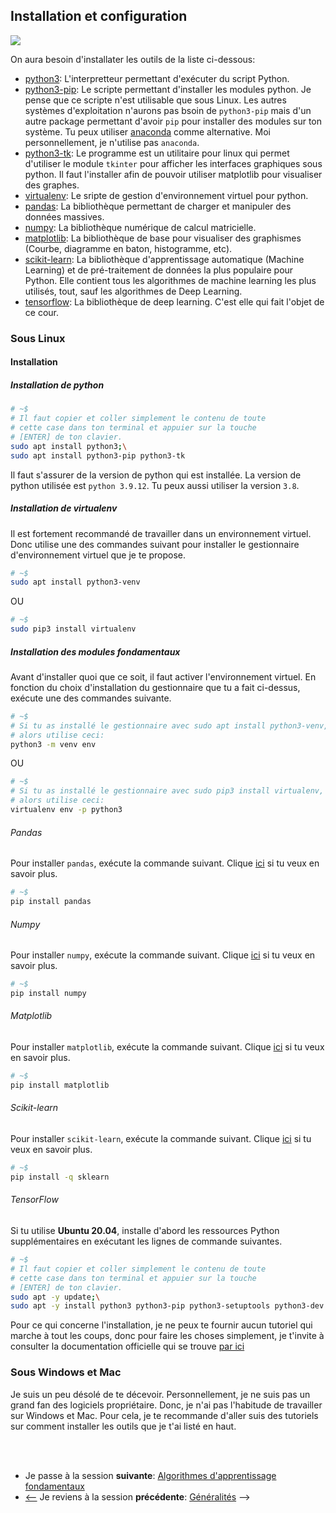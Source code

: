 ## Installation et configuration
![](https://img.shields.io/badge/lastest-2023--03--03-success)
<!-- ![](https://img.shields.io/badge/status-en%20r%C3%A9daction%20-yellow)-->

On aura besoin d'installater les outils de la liste ci-dessous:
- [python3](https://www.python.org/downloads/): L'interpretteur permettant d'exécuter du script Python.
- [python3-pip](https://www.google.com/search?q=python3-pip): Le scripte permettant d'installer les modules python. Je pense que ce scripte n'est utilisable que sous Linux. Les autres systèmes d'exploitation n'aurons pas bsoin de `python3-pip` mais d'un autre package permettant d'avoir `pip` pour installer des modules sur ton système. Tu peux utiliser [anaconda](https://anaconda.org/anaconda/python) comme alternative. Moi personnellement, je n'utilise pas `anaconda`.
- [python3-tk](https://www.google.com/search?q=python3-tk): Le programme est un utilitaire pour linux qui permet d'utiliser le module `tkinter` pour afficher les interfaces graphiques sous python. Il faut l'installer afin de pouvoir utiliser matplotlib pour visualiser des graphes.
- [virtualenv](https://virtualenv.pypa.io/en/latest/installation.html): Le sripte de gestion d'environnement virtuel pour python.
- [pandas](https://pandas.pydata.org/): La bibliothèque permettant de charger et manipuler des données massives.
- [numpy](https://numpy.org/): La bibliothèque numérique de calcul matricielle.
- [matplotlib](https://matplotlib.org/stable/index.html): La bibliothèque de base pour visualiser des graphismes (Courbe, diagramme en baton, histogramme, etc).
- [scikit-learn](https://scikit-learn.org/stable/): La bibliothèque d'apprentissage automatique (Machine Learning) et de pré-traitement de données la plus populaire pour Python. Elle contient tous les algorithmes de machine learning les plus utilisés, tout, sauf les algorithmes de Deep Learning.
- [tensorflow](https://www.tensorflow.org/install?hl=fr): La bibliothèque de deep learning. C'est elle qui fait l'objet de ce cour.


### Sous Linux
#### Installation
##### Installation de python

```sh
# ~$
# Il faut copier et coller simplement le contenu de toute 
# cette case dans ton terminal et appuier sur la touche 
# [ENTER] de ton clavier.
sudo apt install python3;\
sudo apt install python3-pip python3-tk
```

Il faut s'assurer de la version de python qui est installée. La version de python
utilisée est `python 3.9.12`. Tu peux aussi utiliser la version `3.8`.

##### Installation de virtualenv
Il est fortement recommandé de travailler dans un environnement virtuel. Donc utilise une des commandes
suivant pour installer le gestionnaire d'environnement virtuel que je te propose.

```sh
# ~$
sudo apt install python3-venv
```

OU

```sh
# ~$
sudo pip3 install virtualenv
```

##### Installation des modules fondamentaux
Avant d'installer quoi que ce soit, il faut activer l'environnement virtuel. En fonction du choix 
d'installation du gestionnaire que tu a fait ci-dessus, exécute une des commandes suivante.

```sh
# ~$
# Si tu as installé le gestionnaire avec sudo apt install python3-venv,
# alors utilise ceci:
python3 -m venv env
```

OU

```sh
# ~$
# Si tu as installé le gestionnaire avec sudo pip3 install virtualenv,
# alors utilise ceci:
virtualenv env -p python3
```

###### Pandas
Pour installer `pandas`, exécute la commande suivant. Clique [ici](https://pandas.pydata.org/) si tu veux en savoir plus.

```sh
# ~$
pip install pandas
```

###### Numpy
Pour installer `numpy`, exécute la commande suivant. Clique [ici](https://numpy.org/) si tu veux en savoir plus.

```sh
# ~$
pip install numpy
```

###### Matplotlib
Pour installer `matplotlib`, exécute la commande suivant. Clique [ici](https://matplotlib.org/stable/index.html) si tu veux en savoir plus.

```sh
# ~$
pip install matplotlib
```

###### Scikit-learn
Pour installer `scikit-learn`, exécute la commande suivant. Clique [ici](https://scikit-learn.org/stable/) si tu veux en savoir plus.

```sh
# ~$
pip install -q sklearn
```

###### TensorFlow
Si tu utilise **Ubuntu 20.04**, installe d'abord les ressources Python supplémentaires en exécutant les lignes de commande suivantes.

```sh
# ~$
# Il faut copier et coller simplement le contenu de toute 
# cette case dans ton terminal et appuier sur la touche 
# [ENTER] de ton clavier.
sudo apt -y update;\
sudo apt -y install python3 python3-pip python3-setuptools python3-dev python3-testresources
```

Pour ce qui concerne l'installation, je ne peux te fournir aucun tutoriel qui marche à tout les coups,
donc pour faire les choses simplement, je t'invite à consulter la documentation officielle qui se
trouve [par ici](https://www.tensorflow.org/install?hl=fr)

### Sous Windows et Mac
Je suis un peu désolé de te décevoir. Personnellement, je ne suis pas un grand fan des logiciels propriétaire. Donc, je n'ai pas l'habitude de travailler sur Windows et Mac. Pour cela, je te recommande d'aller suis des tutoriels sur comment installer les outils que je t'ai listé en haut.

<br/>
<br/>


- Je passe à la session **suivante**: [Algorithmes d'apprentissage fondamentaux](../core_learning_algorithms/README.md)
- [<--](../generalities/README.md) Je reviens à la session **précédente**: [Généralités](../generalities/README.md) -->

<!--
<div style="width: 100%; display: flex; justify-content: center;  column-gap: 20px;">
    <div style="border: 1px solid; padding: 1em;"><a href="../generalities/README.md"><< TensorFlow</a></div>
    <div style="border: 1px solid; padding: 1em;"><a href="../core_learning_algorithms/README.md">Algorithmes d'apprentissage fondamentaux >></a></div>

</div>
-->
